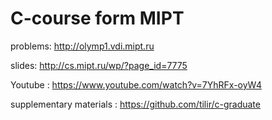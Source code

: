 # C-course form MIPT

problems: http://olymp1.vdi.mipt.ru



slides: http://cs.mipt.ru/wp/?page_id=7775

Youtube : https://www.youtube.com/watch?v=7YhRFx-oyW4 

supplementary materials : https://github.com/tilir/c-graduate
